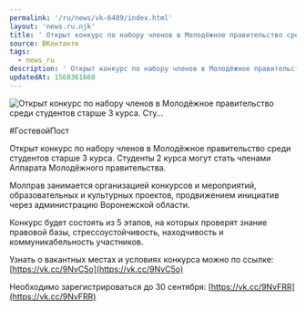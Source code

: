 ```yaml
---
permalink: '/ru/news/vk-6489/index.html'
layout: 'news.ru.njk'
title: ' Открыт конкурс по набору членов в Молодёжное правительство среди студентов старше 3 курса. Сту…'
source: ВКонтакте
tags:
  - news_ru
description: ' Открыт конкурс по набору членов в Молодёжное правительство среди студентов старше 3 курса. Сту…'
updatedAt: 1568361660
---
```

![ Открыт конкурс по набору членов в Молодёжное правительство среди студентов старше 3 курса. Сту…](https://sun9-5.userapi.com/impf/c851224/v851224749/1c9cd3/ekfcsM8EtQA.jpg?size=1200x801&quality=96&proxy=1&sign=6a8003f22859222326757950ac34901b&c_uniq_tag=nY3rUXKH0UeB-HLc-kxDkGScWaGQ9h7xVog9rvHknLw&type=album)

#ГостевойПост

Открыт конкурс по набору членов в Молодёжное правительство среди студентов старше 3 курса. Студенты 2 курса могут стать членами Аппарата Молодёжного правительства.

Молправ занимается организацией конкурсов и мероприятий, образовательных и культурных проектов, продвижением инициатив через администрацию Воронежской области.

Конкурс будет состоять из 5 этапов, на которых проверят знание правовой базы, стрессоустойчивость, находчивость и коммуникабельность участников.

Узнать о вакантных местах и условиях конкурса можно по ссылке: [https://vk.cc/9NvC5o](https://vk.cc/9NvC5o)

Необходимо зарегистрироваться до 30 сентября: [https://vk.cc/9NvFRR](https://vk.cc/9NvFRR)
